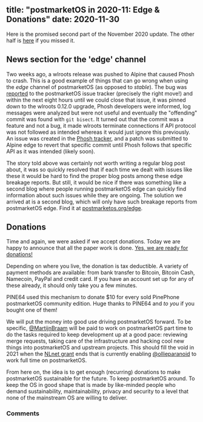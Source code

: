 title: "postmarketOS in 2020-11: Edge & Donations"
date: 2020-11-30
---
Here is the promised second part of the November 2020 update. The other half is
[here](/blog/2020/11/06/postmarketOS-in-2020-11-part-1/) if you missed it.

## News section for the 'edge' channel

Two weeks ago, a wlroots release was pushed to Alpine that caused Phosh to
crash. This is a good example of things that can go wrong when using the *edge*
channel of postmarketOS (as opposed to *stable*). The bug was
[reported](https://gitlab.com/postmarketOS/pmaports/-/issues/862) to the
postmarketOS issue tracker (precisely the right move!) and within the next
eight hours until we could close that issue, it was pinned down to the wlroots
0.12.0 upgrade, Phosh developers were informed, log messages were analyzed but
were not useful and eventually the "offending" commit was found with
`git bisect`. It turned out that the commit was a feature and not a bug, it
made wlroots terminate connections if API protocol was not followed as intended
whereas it would just ignore this previously. An issue was created in the
[Phosh tracker](https://source.puri.sm/Librem5/phosh/-/issues/422), and a patch
was submitted to Alpine edge to revert that specific commit until Phosh follows
that specific API as it was intended (likely soon).

The story told above was certainly not worth writing a regular blog post about,
it was so quickly resolved that if each time we dealt with issues like these it
would be hard to find the proper blog posts among these edge breakage reports.
But still, it would be nice if there was something like a second blog where
people running postmarketOS edge can quickly find information about such issues
while they are ongoing. The solution we arrived at is a second blog, which will
only have such breakage reports from postmarketOS edge. Find it at
[postmarketos.org/edge](/edge).

## Donations

Time and again, we were asked if we accept donations. Today we are happy to
announce that all the paper work is done.
[Yes, we are ready for donations!](/donate.html)

Depending on where you live, the donation is tax deductible.
A variety of payment methods are available: from bank transfer to Bitcoin,
Bitcoin Cash, Namecoin, PayPal and credit card.
If you have an account set up
for any of these already, it should only take you a few minutes.

PINE64 used this mechanism to donate $10 for every sold PinePhone
postmarketOS community edition. Huge thanks to PINE64 and *to you* if you
bought one of them!

We will put the money into good use driving postmarketOS forward. To be
specific, [@MartijnBraam](https://gitlab.com/MartijnBraam) will be paid to work
on postmarketOS part time to do the tasks required to keep development up at a
good pace: reviewing merge requests, taking care of the infrastructure and
hacking cool new things into postmarketOS and upstream projects. This should
fill the void in 2021 when the
[NLnet grant](/blog/2020/05/31/three-years/#funding-from-nlnet) ends that is
currently enabling [@ollieparanoid](https://gitlab.com/ollieparanoid) to work
full time on postmarketOS.

From here on, the idea is to get enough (recurring) donations to make
postmarketOS sustainable for the future. To keep postmarketOS around. To keep
the OS in good shape that is made by like-minded people who demand
sustainability, maintainability, privacy and security to a level that none of
the mainstream OS are willing to deliver.

### Comments

